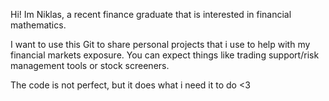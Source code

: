 Hi! Im Niklas, a recent finance graduate that is interested in financial mathematics.

I want to use this Git to share personal projects that i use to help with my financial markets exposure. 
You can expect things like trading support/risk management tools or stock screeners. 

The code is not perfect, but it does what i need it to do <3
